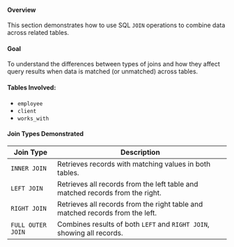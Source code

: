 

#### Overview

This section demonstrates how to use SQL `JOIN` operations to combine data across related tables.

#### Goal

To understand the differences between types of joins and how they affect query results when data is matched (or unmatched) across tables.

#### Tables Involved:

* `employee`
* `client`
* `works_with`

#### Join Types Demonstrated

| Join Type         | Description                                                                   |
| ----------------- | ----------------------------------------------------------------------------- |
| `INNER JOIN`      | Retrieves records with matching values in both tables.                        |
| `LEFT JOIN`       | Retrieves all records from the left table and matched records from the right. |
| `RIGHT JOIN`      | Retrieves all records from the right table and matched records from the left. |
| `FULL OUTER JOIN` | Combines results of both `LEFT` and `RIGHT JOIN`, showing all records.        |

